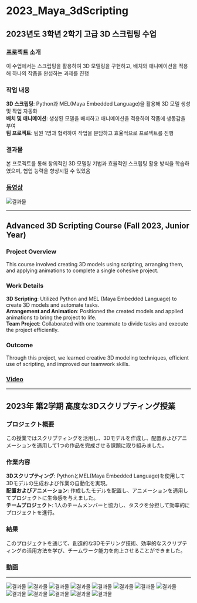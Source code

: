 # 2023_Maya_3dScripting

## 2023년도 3학년 2학기 고급 3D 스크립팅 수업

### 프로젝트 소개
이 수업에서는 스크립팅을 활용하여 3D 모델링을 구현하고, 배치와 애니메이션을 적용해 하나의 작품을 완성하는 과제를 진행  

### 작업 내용
**3D 스크립팅**: Python과 MEL(Maya Embedded Language)을 활용해 3D 모델 생성 및 작업 자동화  
**배치 및 애니메이션**: 생성된 모델을 배치하고 애니메이션을 적용하여 작품에 생동감을 부여  
**팀 프로젝트**: 팀원 1명과 협력하여 작업을 분담하고 효율적으로 프로젝트를 진행  

### 결과물
본 프로젝트를 통해 창의적인 3D 모델링 기법과 효율적인 스크립팅 활용 방식을 학습하였으며, 협업 능력을 향상시킬 수 있었음  

### [동영상](https://youtu.be/HzUWPJfNoW4)  

![결과물](ppt/6.png)  


---


## Advanced 3D Scripting Course (Fall 2023, Junior Year)

### Project Overview
This course involved creating 3D models using scripting, arranging them, and applying animations to complete a single cohesive project.  

### Work Details
**3D Scripting**: Utilized Python and MEL (Maya Embedded Language) to create 3D models and automate tasks.  
**Arrangement and Animation**: Positioned the created models and applied animations to bring the project to life.  
**Team Project**: Collaborated with one teammate to divide tasks and execute the project efficiently.  

### Outcome
Through this project, we learned creative 3D modeling techniques, efficient use of scripting, and improved our teamwork skills.  

### [Video](https://youtu.be/HzUWPJfNoW4)  


---


## 2023年 第2学期 高度な3Dスクリプティング授業

### プロジェクト概要
この授業ではスクリプティングを活用し、3Dモデルを作成し、配置およびアニメーションを適用して1つの作品を完成させる課題に取り組みました。  

### 作業内容
**3Dスクリプティング**: PythonとMEL(Maya Embedded Language)を使用して3Dモデルの生成および作業の自動化を実現。  
**配置およびアニメーション**: 作成したモデルを配置し、アニメーションを適用してプロジェクトに生命感を与えました。  
**チームプロジェクト**: 1人のチームメンバーと協力し、タスクを分担して効率的にプロジェクトを進行。  

### 結果
このプロジェクトを通じて、創造的な3Dモデリング技術、効率的なスクリプティングの活用方法を学び、チームワーク能力を向上させることができました。  

### [動画](https://youtu.be/HzUWPJfNoW4)  

---

![결과물](ppt/1.png) 
![결과물](ppt/2.png) 
![결과물](ppt/3.png) 
![결과물](ppt/4-1.png) 
![결과물](ppt/4-2.png) 
![결과물](ppt/4-3.png) 
![결과물](ppt/4-4.png) 
![결과물](ppt/4-5.png) 
![결과물](ppt/4-6.png) 
![결과물](ppt/4-7.png) 
![결과물](ppt/5.png) 
![결과물](ppt/6.png) 
![결과물](ppt/7.png) 
